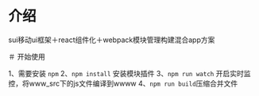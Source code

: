 # 介绍
sui移动ui框架＋react组件化＋webpack模块管理构建混合app方案

＃ 开始使用

1、需要安装 ``npm``
2、``npm install`` 安装模块插件
3、``npm run watch`` 开启实时监控，将www_src下的js文件编译到wwww
4、``npm run build``压缩合并文件
